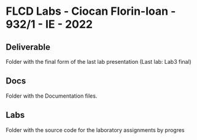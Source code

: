 # FLCD Labs - Ciocan Florin-Ioan - 932/1 - IE - 2022

## Deliverable
Folder with the final form of the last lab presentation (Last lab: Lab3 final)
## Docs
Folder with the Documentation files.
## Labs
Folder with the source code for the laboratory assignments by progres
